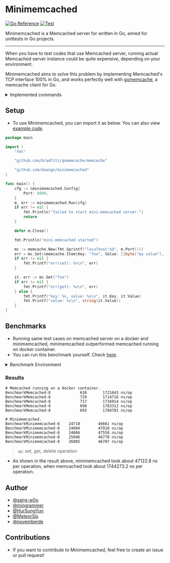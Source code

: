 # Minimemcached


[![Go Reference](https://pkg.go.dev/badge/github.com/daangn/minimemcached.svg)](https://pkg.go.dev/github.com/daangn/minimemcached)
[![Test](https://github.com/daangn/minimemcached/actions/workflows/test.yml/badge.svg?branch=main)](https://github.com/daangn/minimemcached/actions/workflows/test.yml)

Minimemcached is a Memcached server for written in Go, aimed for unittests in Go projects.

---

When you have to test codes that use Memcached server, running actual Memcached server instance could be quite expensive,
depending on your environment.

Minimemcached aims to solve this problem by implementing Memcached's TCP interface 100% in Go,
and works perfectly well with [gomemcache](https://github.com/bradfitz/gomemcache), a memcache client for Go.

<details><summary>Implemented commands</summary>

<p>

- get
- gets
- cas
- set
- touch
- add
- replace
- append
- prepend
- delete
- incr
- decr
- flush_all
- version

</p>
</details>

## Setup

- To use Minimemcached, you can import it as below.
  You can also view [example code](https://github.com/daangn/minimemcached/blob/main/examples/main.go).

```go
package main

import (
	"fmt"

	"github.com/bradfitz/gomemcache/memcache"

	"github.com/daangn/minimemcached"
)

func main() {
	cfg := &minimemcached.Config{
		Port: 8080,
	}
	m, err := minimemcached.Run(cfg)
	if err != nil {
		fmt.Println("failed to start mini-memcached server.")
		return
	}

	defer m.Close()

	fmt.Println("mini-memcached started")

	mc := memcache.New(fmt.Sprintf("localhost:%d", m.Port()))
	err = mc.Set(&memcache.Item{Key: "foo", Value: []byte("my value"), Expiration: int32(60)})
	if err != nil {
		fmt.Printf("err(set): %v\n", err)
	}

	it, err := mc.Get("foo")
	if err != nil {
		fmt.Printf("err(get): %v\n", err)
	} else {
		fmt.Printf("key: %s, value: %s\n", it.Key, it.Value)
		fmt.Printf("value: %s\n", string(it.Value))
	}
}

```

## Benchmarks

- Running same test cases on memcached server on a docker and minimemcached, minimemcached outperformed memcached running on docker container.
- You can run this benchmark yourself. Check [here](https://github.com/daangn/minimemcached/tree/main/benchmarks).

<details><summary>Benchmark Environment</summary>
<p>

* goos: darwin
* goarch: arm64
* memcached docker image: `memcached:1.5.16`

</p>
</details>

### Results

```
# Memcached running on a docker container.
BenchmarkMemcached-8       	     610	   1721643 ns/op
BenchmarkMemcached-8       	     729	   1714716 ns/op
BenchmarkMemcached-8       	     717	   1716914 ns/op
BenchmarkMemcached-8       	     698	   1783312 ns/op
BenchmarkMemcached-8       	     693	   1784781 ns/op

# Minimemcached.
BenchmarkMinimemcached-8    24710	     46661 ns/op
BenchmarkMinimemcached-8    24684	     47918 ns/op
BenchmarkMinimemcached-8    24866	     47558 ns/op
BenchmarkMinimemcached-8    25046	     46770 ns/op
BenchmarkMinimemcached-8    26085	     46707 ns/op
```

> `op`: set, get, delete operation

- As shown in the result above, minimemcached took about 47122.8 ns per operation, when memcached took about 1744273.2 ns per operation.


## Author

- [@sang-w0o](https://github.com/sang-w0o)
- [@mingrammer](https://github.com/mingrammer)
- [@HurSungYun](https://github.com/HurSungYun)
- [@MeteorSis](https://github.com/MeteorSis)
- [@novemberde](https://github.com/novemberde)

## Contributions

- If you want to contribute to Minimemcached, feel free to create an issue or pull request!
